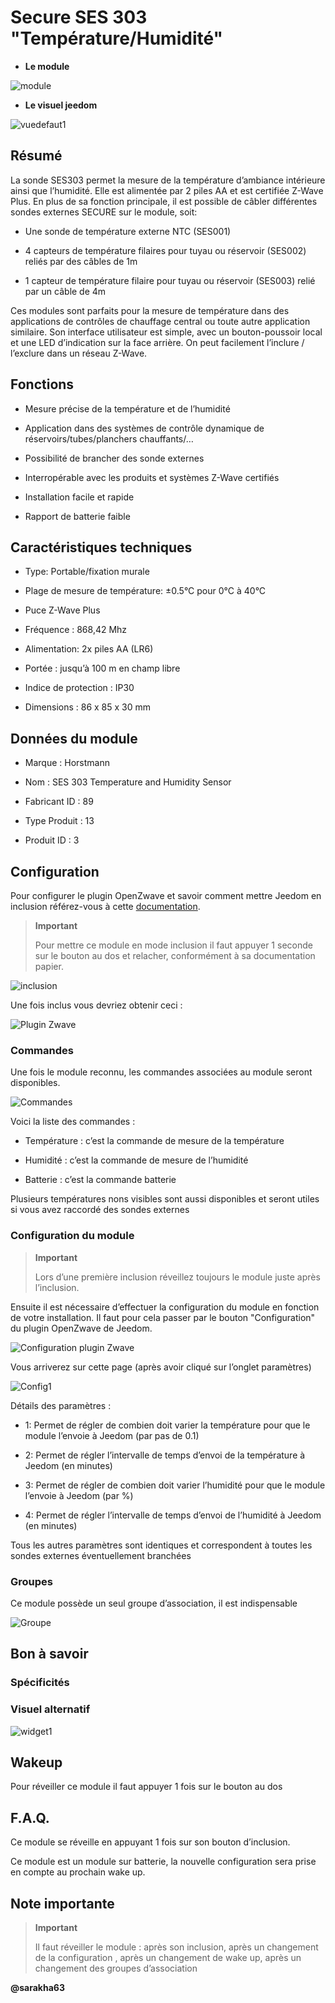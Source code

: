 Secure SES 303 "Température/Humidité"
=====================================

-   **Le module**

![module](images/secure.ses303/module.jpg)

-   **Le visuel jeedom**

![vuedefaut1](images/secure.ses303/vuedefaut1.jpg)

Résumé
------

La sonde SES303 permet la mesure de la température d’ambiance intérieure
ainsi que l’humidité. Elle est alimentée par 2 piles AA et est certifiée
Z-Wave Plus. En plus de sa fonction principale, il est possible de
câbler différentes sondes externes SECURE sur le module, soit:

-   Une sonde de température externe NTC (SES001)

-   4 capteurs de température filaires pour tuyau ou réservoir (SES002)
    reliés par des câbles de 1m

-   1 capteur de température filaire pour tuyau ou réservoir (SES003)
    relié par un câble de 4m

Ces modules sont parfaits pour la mesure de température dans des
applications de contrôles de chauffage central ou toute autre
application similaire. Son interface utilisateur est simple, avec un
bouton-poussoir local et une LED d’indication sur la face arrière. On
peut facilement l’inclure / l’exclure dans un réseau Z-Wave.

Fonctions
---------

-   Mesure précise de la température et de l’humidité

-   Application dans des systèmes de contrôle dynamique de
    réservoirs/tubes/planchers chauffants/…​

-   Possibilité de brancher des sonde externes

-   Interropérable avec les produits et systèmes Z-Wave certifiés

-   Installation facile et rapide

-   Rapport de batterie faible

Caractéristiques techniques
---------------------------

-   Type: Portable/fixation murale

-   Plage de mesure de température: ±0.5°C pour 0°C à 40°C

-   Puce Z-Wave Plus

-   Fréquence : 868,42 Mhz

-   Alimentation: 2x piles AA (LR6)

-   Portée : jusqu’à 100 m en champ libre

-   Indice de protection : IP30

-   Dimensions : 86 x 85 x 30 mm

Données du module
-----------------

-   Marque : Horstmann

-   Nom : SES 303 Temperature and Humidity Sensor

-   Fabricant ID : 89

-   Type Produit : 13

-   Produit ID : 3

Configuration
-------------

Pour configurer le plugin OpenZwave et savoir comment mettre Jeedom en
inclusion référez-vous à cette
[documentation](https://doc.jeedom.com/fr_FR/plugins/automation%20protocol/openzwave/).

> **Important**
>
> Pour mettre ce module en mode inclusion il faut appuyer 1 seconde sur
> le bouton au dos et relacher, conformément à sa documentation papier.

![inclusion](images/secure.ses303/inclusion.jpg)

Une fois inclus vous devriez obtenir ceci :

![Plugin Zwave](images/secure.ses303/information.jpg)

### Commandes

Une fois le module reconnu, les commandes associées au module seront
disponibles.

![Commandes](images/secure.ses303/commandes.jpg)

Voici la liste des commandes :

-   Température : c’est la commande de mesure de la température

-   Humidité : c’est la commande de mesure de l’humidité

-   Batterie : c’est la commande batterie

Plusieurs températures nons visibles sont aussi disponibles et seront
utiles si vous avez raccordé des sondes externes

### Configuration du module

> **Important**
>
> Lors d’une première inclusion réveillez toujours le module juste après
> l’inclusion.

Ensuite il est nécessaire d’effectuer la configuration du module en
fonction de votre installation. Il faut pour cela passer par le bouton
"Configuration" du plugin OpenZwave de Jeedom.

![Configuration plugin Zwave](images/plugin/bouton_configuration.jpg)

Vous arriverez sur cette page (après avoir cliqué sur l’onglet
paramètres)

![Config1](images/secure.ses303/config1.jpg)

Détails des paramètres :

-   1: Permet de régler de combien doit varier la température pour que
    le module l’envoie à Jeedom (par pas de 0.1)

-   2: Permet de régler l’intervalle de temps d’envoi de la température
    à Jeedom (en minutes)

-   3: Permet de régler de combien doit varier l’humidité pour que le
    module l’envoie à Jeedom (par %)

-   4: Permet de régler l’intervalle de temps d’envoi de l’humidité à
    Jeedom (en minutes)

Tous les autres paramètres sont identiques et correspondent à toutes les
sondes externes éventuellement branchées

### Groupes

Ce module possède un seul groupe d’association, il est indispensable

![Groupe](images/secure.ses303/groupe.jpg)

Bon à savoir
------------

### Spécificités

### Visuel alternatif

![widget1](images/secure.ses303/widget1.jpg)

Wakeup
------

Pour réveiller ce module il faut appuyer 1 fois sur le bouton au dos

F.A.Q.
------

Ce module se réveille en appuyant 1 fois sur son bouton d’inclusion.

Ce module est un module sur batterie, la nouvelle configuration sera
prise en compte au prochain wake up.

Note importante
---------------

> **Important**
>
> Il faut réveiller le module : après son inclusion, après un changement
> de la configuration , après un changement de wake up, après un
> changement des groupes d’association

**@sarakha63**
